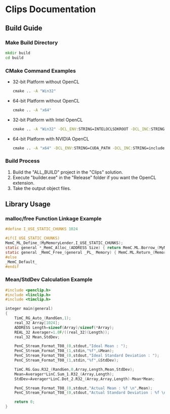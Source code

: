 ﻿# Clips Documentation

## Build Guide

### Make Build Directory

```cmd
mkdir build
cd build
```

### CMake Command Examples

* 32-bit Platform without OpenCL
  ```cmd
  cmake .. -A "Win32"
  ```

* 64-bit Platform without OpenCL
  ```cmd
  cmake .. -A "x64"
  ```

* 32-bit Platform with Intel OpenCL
  ```cmd
  cmake .. -A "Win32" -DCL_ENV:STRING=INTELOCLSDKROOT -DCL_INC:STRING=include -DCL_LIB:STRING=lib/x86
  ```

* 64-bit Platform with NVIDIA OpenCL
  ```cmd
  cmake .. -A "x64" -DCL_ENV:STRING=CUDA_PATH -DCL_INC:STRING=include -DCL_LIB:STRING=lib/x64
  ```

### Build Process

1. Build the "ALL_BUILD" project in the "Clips" solution.
2. Execute "builder.exe" in the "Release" folder if you want the OpenCL extension.
3. Take the output object files.

## Library Usage

### malloc/free Function Linkage Example

```c
#define I_USE_STATIC_CHUNKS 1024

#if(I_USE_STATIC_CHUNKS)
MemC_ML_Define_(MyMemoryLender,I_USE_STATIC_CHUNKS);
static general *_MemC_Alloc_(ADDRESS Size) { return MemC.ML.Borrow_(MyMemoryLender,Size); }
static general _MemC_Free_(general _PL_ Memory) { MemC.ML.Return_(Memory);return; }
#else
_MemC_Default_
#endif
```

### Mean/StdDev Calculation Example

```c
#include <penclip.h>
#include <linclip.h>
#include <timclip.h>

integer main(general)
{
    TimC_RG_Auto_(RandGen,1);
    real_32 Array[1024];
    ADDRESS Length=sizeof(Array)/sizeof(*Array);
    REAL_32 Averager=1.0F/((real_32)(Length));
    real_32 Mean,StdDev;

    PenC_Stream_Format_T08_(0,stdout,"Ideal Mean : ");
    PenC_Stream_Format_T08_(1,stdin,"%f",&Mean);
    PenC_Stream_Format_T08_(0,stdout,"Ideal Standard Deviation : ");
    PenC_Stream_Format_T08_(1,stdin,"%f",&StdDev);

    TimC.RG.Gau.R32_(RandGen,0,Array,Length,Mean,StdDev);
    Mean=Averager*LinC.Sum_1.R32_(Array,Length);
    StdDev=Averager*LinC.Dot_2.R32_(Array,Array,Length)-Mean*Mean;

    PenC_Stream_Format_T08_(0,stdout,"Actual Mean : %f \n",Mean);
    PenC_Stream_Format_T08_(0,stdout,"Actual Standard Deviation : %f \n",StdDev);

    return 0;
}
```
